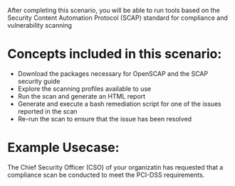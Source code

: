 After completing this scenario, you will be able to run tools based on the Security Content Automation Protocol (SCAP) standard for compliance and vulnerability scanning

# Concepts included in this scenario:
* Download the packages necessary for OpenSCAP and the SCAP security guide
* Explore the scanning profiles available to use
* Run the scan and generate an HTML report
* Generate and execute a bash remediation script for one of the issues reported in the scan
* Re-run the scan to ensure that the issue has been resolved 

# Example Usecase:
The Chief Security Officer (CSO) of your organizatin has requested that a compliance scan be conducted to meet the PCI-DSS requirements. 
